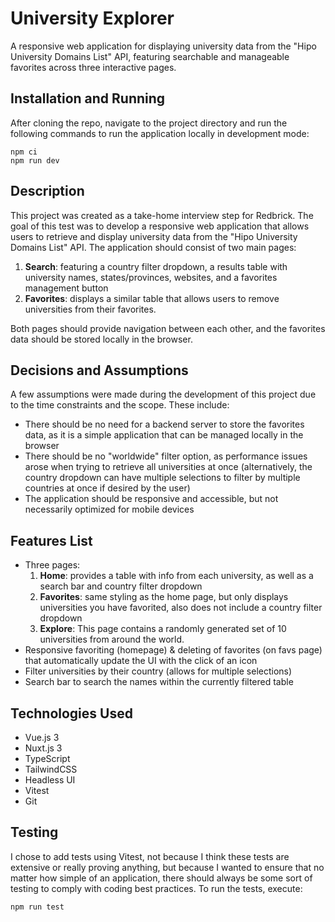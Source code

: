 # University Explorer

A responsive web application for displaying university data from the "Hipo University Domains List" API, featuring searchable and manageable favorites across three interactive pages.

## Installation and Running

After cloning the repo, navigate to the project directory and run the following commands to run the application locally in development mode:

```
npm ci
npm run dev
```

## Description

This project was created as a take-home interview step for Redbrick. The goal of this test was to develop a responsive web application that allows users to retrieve and display university data from the "Hipo University Domains List" API. The application should consist of two main pages:

1. **Search**: featuring a country filter dropdown, a results table with university names, states/provinces, websites, and a favorites management button
2. **Favorites**: displays a similar table that allows users to remove universities from their favorites.

Both pages should provide navigation between each other, and the favorites data should be stored locally in the browser.

## Decisions and Assumptions

A few assumptions were made during the development of this project due to the time constraints and the scope. These include:

- There should be no need for a backend server to store the favorites data, as it is a simple application that can be managed locally in the browser
- There should be no "worldwide" filter option, as performance issues arose when trying to retrieve all universities at once (alternatively, the country dropdown can have multiple selections to filter by multiple countries at once if desired by the user)
- The application should be responsive and accessible, but not necessarily optimized for mobile devices

## Features List

- Three pages:
  1. **Home**: provides a table with info from each university, as well as a search bar and country filter dropdown
  2. **Favorites**: same styling as the home page, but only displays universities you have favorited, also does not include a country filter dropdown
  3. **Explore**: This page contains a randomly generated set of 10 universities from around the world.
- Responsive favoriting (homepage) & deleting of favorites (on favs page) that automatically update the UI with the click of an icon
- Filter universities by their country (allows for multiple selections)
- Search bar to search the names within the currently filtered table

## Technologies Used

- Vue.js 3
- Nuxt.js 3
- TypeScript
- TailwindCSS
- Headless UI
- Vitest
- Git

## Testing

I chose to add tests using Vitest, not because I think these tests are extensive or really proving anything, but because I wanted to ensure that no matter how simple of an application, there should always be some sort of testing to comply with coding best practices.
To run the tests, execute:

```
npm run test
```
